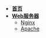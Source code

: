 * [**首页**](README.md)
* [**Web服务器**](webserver/README.md)
  * [Nginx](webserver/nginx.md)
  * [Apache](webserver/apache.md)